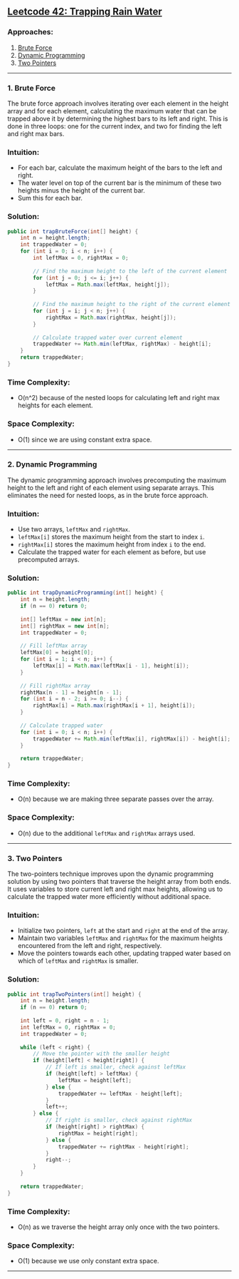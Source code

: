 ## [Leetcode 42: Trapping Rain Water](https://leetcode.com/problems/trapping-rain-water/)

### Approaches:
1. [Brute Force](#1-brute-force)
2. [Dynamic Programming](#2-dynamic-programming)
3. [Two Pointers](#3-two-pointers)

---

### 1. Brute Force

The brute force approach involves iterating over each element in the height array and for each element, calculating the maximum water that can be trapped above it by determining the highest bars to its left and right. This is done in three loops: one for the current index, and two for finding the left and right max bars.

### Intuition:
- For each bar, calculate the maximum height of the bars to the left and right.
- The water level on top of the current bar is the minimum of these two heights minus the height of the current bar.
- Sum this for each bar.

### Solution:

```java
public int trapBruteForce(int[] height) {
    int n = height.length;
    int trappedWater = 0;
    for (int i = 0; i < n; i++) {
        int leftMax = 0, rightMax = 0;
        
        // Find the maximum height to the left of the current element
        for (int j = 0; j <= i; j++) {
            leftMax = Math.max(leftMax, height[j]);
        }
        
        // Find the maximum height to the right of the current element
        for (int j = i; j < n; j++) {
            rightMax = Math.max(rightMax, height[j]);
        }
        
        // Calculate trapped water over current element
        trappedWater += Math.min(leftMax, rightMax) - height[i];
    }
    return trappedWater;
}
```

### Time Complexity:
- O(n^2) because of the nested loops for calculating left and right max heights for each element.

### Space Complexity:
- O(1) since we are using constant extra space.

---

### 2. Dynamic Programming

The dynamic programming approach involves precomputing the maximum height to the left and right of each element using separate arrays. This eliminates the need for nested loops, as in the brute force approach.

### Intuition:
- Use two arrays, `leftMax` and `rightMax`.
- `leftMax[i]` stores the maximum height from the start to index `i`.
- `rightMax[i]` stores the maximum height from index `i` to the end.
- Calculate the trapped water for each element as before, but use precomputed arrays.

### Solution:

```java
public int trapDynamicProgramming(int[] height) {
    int n = height.length;
    if (n == 0) return 0;
    
    int[] leftMax = new int[n];
    int[] rightMax = new int[n];
    int trappedWater = 0;
    
    // Fill leftMax array
    leftMax[0] = height[0];
    for (int i = 1; i < n; i++) {
        leftMax[i] = Math.max(leftMax[i - 1], height[i]);
    }
    
    // Fill rightMax array
    rightMax[n - 1] = height[n - 1];
    for (int i = n - 2; i >= 0; i--) {
        rightMax[i] = Math.max(rightMax[i + 1], height[i]);
    }
    
    // Calculate trapped water
    for (int i = 0; i < n; i++) {
        trappedWater += Math.min(leftMax[i], rightMax[i]) - height[i];
    }
    
    return trappedWater;
}
```

### Time Complexity:
- O(n) because we are making three separate passes over the array.

### Space Complexity:
- O(n) due to the additional `leftMax` and `rightMax` arrays used.

---

### 3. Two Pointers

The two-pointers technique improves upon the dynamic programming solution by using two pointers that traverse the height array from both ends. It uses variables to store current left and right max heights, allowing us to calculate the trapped water more efficiently without additional space.

### Intuition:
- Initialize two pointers, `left` at the start and `right` at the end of the array.
- Maintain two variables `leftMax` and `rightMax` for the maximum heights encountered from the left and right, respectively.
- Move the pointers towards each other, updating trapped water based on which of `leftMax` and `rightMax` is smaller.

### Solution:

```java
public int trapTwoPointers(int[] height) {
    int n = height.length;
    if (n == 0) return 0;
    
    int left = 0, right = n - 1;
    int leftMax = 0, rightMax = 0;
    int trappedWater = 0;
    
    while (left < right) {
        // Move the pointer with the smaller height
        if (height[left] < height[right]) {
            // If left is smaller, check against leftMax
            if (height[left] > leftMax) {
                leftMax = height[left];
            } else {
                trappedWater += leftMax - height[left];
            }
            left++;
        } else {
            // If right is smaller, check against rightMax
            if (height[right] > rightMax) {
                rightMax = height[right];
            } else {
                trappedWater += rightMax - height[right];
            }
            right--;
        }
    }
    
    return trappedWater;
}
```

### Time Complexity:
- O(n) as we traverse the height array only once with the two pointers.

### Space Complexity:
- O(1) because we use only constant extra space.

---

